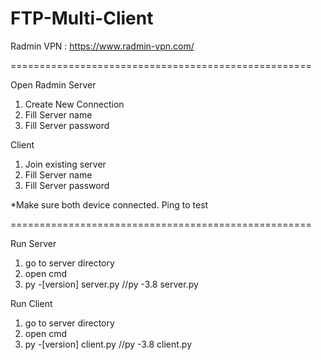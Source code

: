 # FTP-Multi-Client



Radmin VPN : https://www.radmin-vpn.com/



====================================================

Open Radmin
Server 
1. Create New Connection
2. Fill Server name
3. Fill Server password

Client
1. Join existing server
2. Fill Server name
3. Fill Server password

*Make sure both device connected. Ping to test

====================================================

Run Server
1. go to server directory
2. open cmd
3. py -[version] server.py      //py -3.8 server.py

Run Client
1. go to server directory
2. open cmd
3. py -[version] client.py      //py -3.8 client.py

